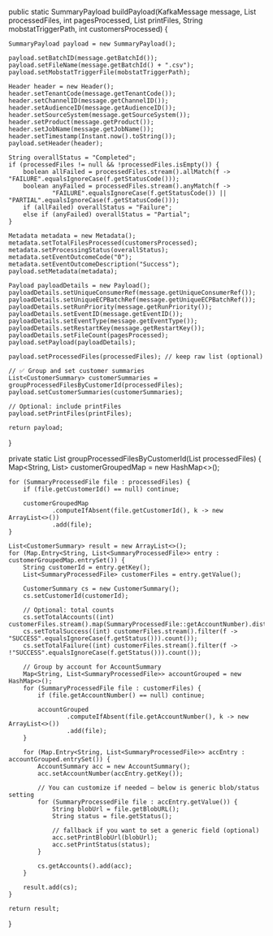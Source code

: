 public static SummaryPayload buildPayload(KafkaMessage message,
                                          List<SummaryProcessedFile> processedFiles,
                                          int pagesProcessed,
                                          List<PrintFile> printFiles,
                                          String mobstatTriggerPath,
                                          int customersProcessed) {

    SummaryPayload payload = new SummaryPayload();

    payload.setBatchID(message.getBatchId());
    payload.setFileName(message.getBatchId() + ".csv");
    payload.setMobstatTriggerFile(mobstatTriggerPath);

    Header header = new Header();
    header.setTenantCode(message.getTenantCode());
    header.setChannelID(message.getChannelID());
    header.setAudienceID(message.getAudienceID());
    header.setSourceSystem(message.getSourceSystem());
    header.setProduct(message.getProduct());
    header.setJobName(message.getJobName());
    header.setTimestamp(Instant.now().toString());
    payload.setHeader(header);

    String overallStatus = "Completed";
    if (processedFiles != null && !processedFiles.isEmpty()) {
        boolean allFailed = processedFiles.stream().allMatch(f -> "FAILURE".equalsIgnoreCase(f.getStatusCode()));
        boolean anyFailed = processedFiles.stream().anyMatch(f ->
                "FAILURE".equalsIgnoreCase(f.getStatusCode()) || "PARTIAL".equalsIgnoreCase(f.getStatusCode()));
        if (allFailed) overallStatus = "Failure";
        else if (anyFailed) overallStatus = "Partial";
    }

    Metadata metadata = new Metadata();
    metadata.setTotalFilesProcessed(customersProcessed);
    metadata.setProcessingStatus(overallStatus);
    metadata.setEventOutcomeCode("0");
    metadata.setEventOutcomeDescription("Success");
    payload.setMetadata(metadata);

    Payload payloadDetails = new Payload();
    payloadDetails.setUniqueConsumerRef(message.getUniqueConsumerRef());
    payloadDetails.setUniqueECPBatchRef(message.getUniqueECPBatchRef());
    payloadDetails.setRunPriority(message.getRunPriority());
    payloadDetails.setEventID(message.getEventID());
    payloadDetails.setEventType(message.getEventType());
    payloadDetails.setRestartKey(message.getRestartKey());
    payloadDetails.setFileCount(pagesProcessed);
    payload.setPayload(payloadDetails);

    payload.setProcessedFiles(processedFiles); // keep raw list (optional)

    // ✅ Group and set customer summaries
    List<CustomerSummary> customerSummaries = groupProcessedFilesByCustomerId(processedFiles);
    payload.setCustomerSummaries(customerSummaries);

    // Optional: include printFiles
    payload.setPrintFiles(printFiles);

    return payload;
}

private static List<CustomerSummary> groupProcessedFilesByCustomerId(List<SummaryProcessedFile> processedFiles) {
    Map<String, List<SummaryProcessedFile>> customerGroupedMap = new HashMap<>();

    for (SummaryProcessedFile file : processedFiles) {
        if (file.getCustomerId() == null) continue;

        customerGroupedMap
                .computeIfAbsent(file.getCustomerId(), k -> new ArrayList<>())
                .add(file);
    }

    List<CustomerSummary> result = new ArrayList<>();
    for (Map.Entry<String, List<SummaryProcessedFile>> entry : customerGroupedMap.entrySet()) {
        String customerId = entry.getKey();
        List<SummaryProcessedFile> customerFiles = entry.getValue();

        CustomerSummary cs = new CustomerSummary();
        cs.setCustomerId(customerId);

        // Optional: total counts
        cs.setTotalAccounts((int) customerFiles.stream().map(SummaryProcessedFile::getAccountNumber).distinct().count());
        cs.setTotalSuccess((int) customerFiles.stream().filter(f -> "SUCCESS".equalsIgnoreCase(f.getStatus())).count());
        cs.setTotalFailure((int) customerFiles.stream().filter(f -> !"SUCCESS".equalsIgnoreCase(f.getStatus())).count());

        // Group by account for AccountSummary
        Map<String, List<SummaryProcessedFile>> accountGrouped = new HashMap<>();
        for (SummaryProcessedFile file : customerFiles) {
            if (file.getAccountNumber() == null) continue;

            accountGrouped
                    .computeIfAbsent(file.getAccountNumber(), k -> new ArrayList<>())
                    .add(file);
        }

        for (Map.Entry<String, List<SummaryProcessedFile>> accEntry : accountGrouped.entrySet()) {
            AccountSummary acc = new AccountSummary();
            acc.setAccountNumber(accEntry.getKey());

            // You can customize if needed – below is generic blob/status setting
            for (SummaryProcessedFile file : accEntry.getValue()) {
                String blobUrl = file.getBlobURL();
                String status = file.getStatus();

                // fallback if you want to set a generic field (optional)
                acc.setPrintBlobUrl(blobUrl); 
                acc.setPrintStatus(status);
            }

            cs.getAccounts().add(acc);
        }

        result.add(cs);
    }

    return result;
}
